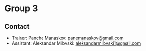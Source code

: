 # Group 3

## Contact
- Trainer: Panche Manaskov: panemanaskov@gmail.com
- Assistant: Aleksandar Milovski: aleksandarmilovski1@gmail.com
